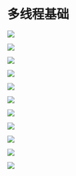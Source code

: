 # 多线程基础


![](../LibrarypPictures/RunNet/01-多线程基础/幻灯片01.jpg)

![](../LibrarypPictures/RunNet/01-多线程基础/幻灯片02.jpg)

![](../LibrarypPictures/RunNet/01-多线程基础/幻灯片03.jpg)

![](../LibrarypPictures/RunNet/01-多线程基础/幻灯片04.jpg)

![](../LibrarypPictures/RunNet/01-多线程基础/幻灯片05.jpg)

![](../LibrarypPictures/RunNet/01-多线程基础/幻灯片06.jpg)

![](../LibrarypPictures/RunNet/01-多线程基础/幻灯片07.jpg)

![](../LibrarypPictures/RunNet/01-多线程基础/幻灯片08.jpg)

![](../LibrarypPictures/RunNet/01-多线程基础/幻灯片09.jpg)

![](../LibrarypPictures/RunNet/01-多线程基础/幻灯片10.jpg)

![](../LibrarypPictures/RunNet/01-多线程基础/幻灯片11.jpg)


